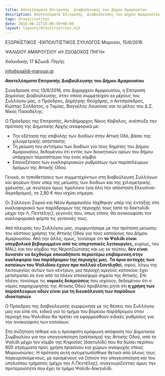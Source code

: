 ```yaml
---
title: Αποτελέσματα Επιτροπής  Διαβούλευσης του Δήμου Αμαρουσίου
description: Αποτελέσματα Επιτροπής  Διαβούλευσης του Δήμου Αμαρουσίου
tags: drastiriotites
date: 2016-06-21T15:00:59+00:00
layout: layouts/drastiriotites.njk
---
```


<!-- excerpt -->
ΕΞΩΡΑΪΣΤΙΚΟΣ -ΕΚΠΟΛΙΤΙΣΤΙΚΟΣ ΣΥΛΛΟΓΟΣ Μαρούσι, 15/6/2016

ΨΑΛΙΔΙΟΥ ΑΜΑΡΟΥΣΙΟΥ «Η ΖΩΟΔΟΧΟΣ ΠΗΓΗ»

Χαλκιδικής 17 &amp;Ζωοδ. Πηγής

<info@psalidi-marousi.gr>

**Αποτελέσματα Επιτροπής Διαβούλευσης του Δήμου Αμαρουσίου**

Συνεδρίασε στις 13/6/2016, στο Δημαρχείο Αμαρουσίου, η Επιτροπή Δημόσιας Διαβούλευσης, στην οποία συμμετείχαν εκ μέρους του Συλλόγου μας, ο Πρόεδρος, Δημήτρης Θεοχάρης, ο Αντιπρόεδρος, Κώστας Σολδάτος, ο Ταμίας, Βαγγέλης Λουκίσας και το μέλος του Δ.Σ. Νίκος Πασαδέλης.

Ο Πρόεδρος της Επιτροπής, Αντιδήμαρχος Νίκος Κάβαλος, ανέπτυξε την πρόταση της Δημοτικής Αρχής αναφορικά με:

- Την εξέταση της επιβολής των διοδίων στην Αττική Οδό, βάσει της χιλιομετρικής απόστασης
- Τη μείωση του αντιτίμου των διοδίων για τους δημότες του Δήμου Αμαρουσίου, δεδομένου ότι εντός των διοικητικών ορίων του δήμου υπάρχουν περισσότεροι του ενός κόμβοι
- Επανεξέταση των κυκλοφοριακών ρυθμίσεων των παράπλευρων δρόμων της Αττικής Οδού.

Γενικά, οι τοποθετήσεις των συμμετεχόντων στη διαβούλευση Συλλόγων και φορέων ήταν υπέρ της μείωσης των διοδίων και της χιλιομετρικής χρέωσης, με ανώτερο όμως τιμολόγιο (για όλη την απόσταση Ελευσίνα-Αεροδρόμιο), τα 2,80 € που ισχύει σήμερα.

Οι Σύλλογοι Σορού και Νέου Αμαρουσίου τάχθηκαν υπέρ της ένταξης στο κυκλοφοριακό των παράδρομων της περιοχής τους (από το δακτυλίδι μέχρι την Λ. Πεντέλης), γεγονός που, όπως είπαν, θα ανακουφίσει τον κυκλοφοριακό φόρτο τις γειτονιές τους.

Από πλευράς του Συλλόγου μας, συμφωνήσαμε με την πρόταση μείωσης του κόστους χρήσης της Αττικής Οδού για τους κατοίκους του Δήμου Αμαρουσίου. Από την άλλη, όμως, τονίσαμε ότι **το Ψαλίδι είναι υπερβολικά βεβαρυμμένο από τις υπερτοπικές λειτουργίες,** κυρίως, του MALL και του κόμβου της Νερατζιώτισας και ως εκ τούτου, **δεν είναι δυνατόν να δεχθούμε οποιαδήποτε περαιτέρω επιβάρυνση στην κυκλοφορία του παράδρομου της περιοχής μας**. **Τα όρια αντοχής των κατοίκων του Ψαλιδίου έχουν προ πολλού εξαντληθεί**, αφού, λόγω της λειτουργίας αυτών των κέντρων, μια περιοχή αμιγούς κατοικίας έχει μετατραπεί σε ένα από τα πλέον επισκέψιμα σημεία της Αττικής. Επί πλέον, τονίσαμε τις **νομικές δεσμεύσεις** που ισχύουν, δεδομένου ότι ο νόμος παραχώρησης της Αττικής Οδού προβλέπει ρητά ότι **η χρήση των παράπλευρων οδών είναι για τη διευκόλυνση των παρόδιων ιδιοκτησιών**.

Ο Πρόεδρος της διαβούλευσης συμφώνησε με τις θέσεις του Συλλόγου μας και είπε ότι, ειδικά για το τμήμα του βόρειου παράδρομου στην περιοχή του Ψαλιδίου θα πρέπει να εφαρμοσθούν ειδικές ρυθμίσεις για την ανακούφιση των κατοίκων.

Στη συζήτηση τέθηκε και η πρόσφατη ομόφωνη απόφαση του Δημοτικού Συμβουλίου για την υπογειοποίηση (σκέπασμα) της Αττικής Οδού, από το Ψαλίδι μέχρι τον κόμβο της Κηφισίας (δακτυλίδι) που θα δώσει περίπου 800 στρέμματα προς χρήση πρασίνου και χώρων αναψυχής στους Μαρουσιώτες. Η πρόταση αυτή αντιμετωπίσθηκε θετικά από όλους τους παρευρισκόμενους, με ορισμένους να ζητούν την υπογειοποίηση και του υπολοίπου τμήματος (μέχρι την Λ.Πεντέλης), αναγνωρίζοντας όμως την προτεραιότητα που έχει το τμήμα Ψαλίδι-δακτυλίδι.
